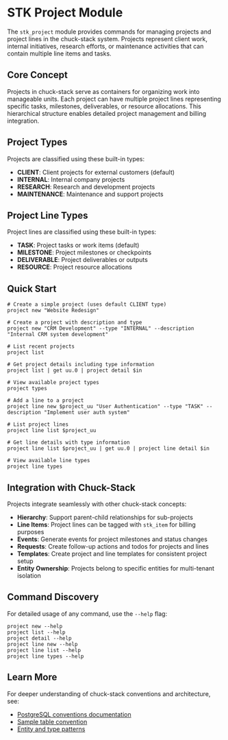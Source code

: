# STK Project Module

The `stk_project` module provides commands for managing projects and project lines in the chuck-stack system. Projects represent client work, internal initiatives, research efforts, or maintenance activities that can contain multiple line items and tasks.

## Core Concept

Projects in chuck-stack serve as containers for organizing work into manageable units. Each project can have multiple project lines representing specific tasks, milestones, deliverables, or resource allocations. This hierarchical structure enables detailed project management and billing integration.

## Project Types

Projects are classified using these built-in types:
- **CLIENT**: Client projects for external customers (default)
- **INTERNAL**: Internal company projects
- **RESEARCH**: Research and development projects  
- **MAINTENANCE**: Maintenance and support projects

## Project Line Types

Project lines are classified using these built-in types:
- **TASK**: Project tasks or work items (default)
- **MILESTONE**: Project milestones or checkpoints
- **DELIVERABLE**: Project deliverables or outputs
- **RESOURCE**: Project resource allocations

## Quick Start

```nushell
# Create a simple project (uses default CLIENT type)
project new "Website Redesign"

# Create a project with description and type
project new "CRM Development" --type "INTERNAL" --description "Internal CRM system development"

# List recent projects
project list

# Get project details including type information
project list | get uu.0 | project detail $in

# View available project types
project types

# Add a line to a project
project line new $project_uu "User Authentication" --type "TASK" --description "Implement user auth system"

# List project lines
project line list $project_uu

# Get line details with type information
project line list $project_uu | get uu.0 | project line detail $in

# View available line types
project line types
```

## Integration with Chuck-Stack

Projects integrate seamlessly with other chuck-stack concepts:
- **Hierarchy**: Support parent-child relationships for sub-projects
- **Line Items**: Project lines can be tagged with `stk_item` for billing purposes
- **Events**: Generate events for project milestones and status changes
- **Requests**: Create follow-up actions and todos for projects and lines
- **Templates**: Create project and line templates for consistent project setup
- **Entity Ownership**: Projects belong to specific entities for multi-tenant isolation

## Command Discovery

For detailed usage of any command, use the `--help` flag:
```nushell
project new --help
project list --help
project detail --help
project line new --help
project line list --help
project line types --help
```

## Learn More

For deeper understanding of chuck-stack conventions and architecture, see:
- [PostgreSQL conventions documentation](../../chuckstack.github.io/src-ls/postgres-conventions.md)
- [Sample table convention](../../chuckstack.github.io/src-ls/postgres-convention/sample-table-convention.md)
- [Entity and type patterns](../../chuckstack.github.io/src-ls/postgres-convention/enum-type-convention.md)